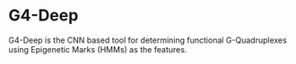 # G4-Deep
G4-Deep is the CNN based tool for determining functional G-Quadruplexes using Epigenetic Marks (HMMs) as the features.

